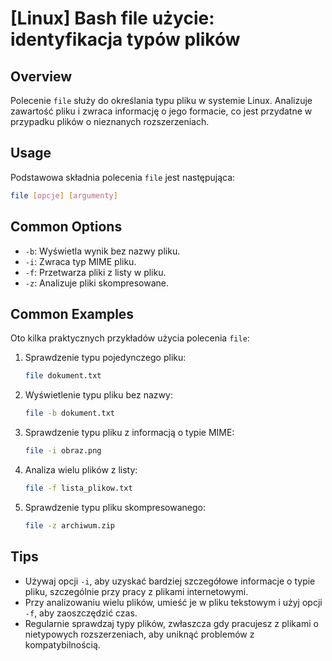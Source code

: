 # [Linux] Bash file użycie: identyfikacja typów plików

## Overview
Polecenie `file` służy do określania typu pliku w systemie Linux. Analizuje zawartość pliku i zwraca informację o jego formacie, co jest przydatne w przypadku plików o nieznanych rozszerzeniach.

## Usage
Podstawowa składnia polecenia `file` jest następująca:

```bash
file [opcje] [argumenty]
```

## Common Options
- `-b`: Wyświetla wynik bez nazwy pliku.
- `-i`: Zwraca typ MIME pliku.
- `-f`: Przetwarza pliki z listy w pliku.
- `-z`: Analizuje pliki skompresowane.

## Common Examples
Oto kilka praktycznych przykładów użycia polecenia `file`:

1. Sprawdzenie typu pojedynczego pliku:
   ```bash
   file dokument.txt
   ```

2. Wyświetlenie typu pliku bez nazwy:
   ```bash
   file -b dokument.txt
   ```

3. Sprawdzenie typu pliku z informacją o typie MIME:
   ```bash
   file -i obraz.png
   ```

4. Analiza wielu plików z listy:
   ```bash
   file -f lista_plikow.txt
   ```

5. Sprawdzenie typu pliku skompresowanego:
   ```bash
   file -z archiwum.zip
   ```

## Tips
- Używaj opcji `-i`, aby uzyskać bardziej szczegółowe informacje o typie pliku, szczególnie przy pracy z plikami internetowymi.
- Przy analizowaniu wielu plików, umieść je w pliku tekstowym i użyj opcji `-f`, aby zaoszczędzić czas.
- Regularnie sprawdzaj typy plików, zwłaszcza gdy pracujesz z plikami o nietypowych rozszerzeniach, aby uniknąć problemów z kompatybilnością.